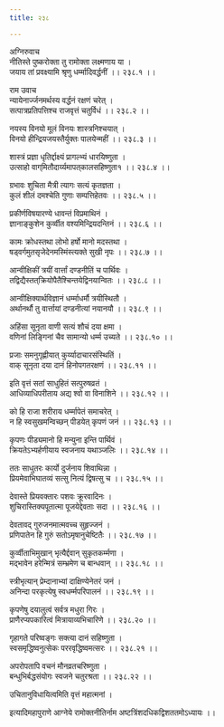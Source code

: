 ```yaml
---
title: २३८

---
```

अग्निरुवाच  
नीतिस्ते पुष्करोक्ता तु रामोक्ता लक्ष्मणाय या ।  
जयाय तां प्रवक्ष्यामि श्रृणु धर्म्मादिवर्द्धनीं ।। २३८.१ ।।  
  
राम उवाच  
न्यायेनार्ज्जनमर्थस्य वर्द्धनं रक्षणं चरेत् ।  
सत्पात्रप्रतिपत्तिश्च राजवृत्तं चतुर्विधं ।। २३८.२ ।।  
  
नयस्य विनयो मूलं विनयः शास्त्रनिश्चयात् ।  
विनयो हीन्द्रियजयस्तैर्युक्तः पालयेन्महीं ।। २३८.३ ।।  
  
शास्त्रं प्रज्ञा धृतिर्द्दाक्ष्यं प्रागल्भ्यं धारयिष्णुता ।  
उत्साहो वाग्‌मितौदार्य्यमापत्‌कालसहिष्णुता१ ।। २३८.४ ।।  
  
ग्रभावः शुचिता मैत्री त्यागः सत्यं कृतज्ञता ।  
कुलं शीलं दमश्चेति गुणाः सम्पत्तिहेतवः ।। २३८.५ ।।  
  
प्रकीर्णविषयारण्ये धावन्तं विप्रमाथिनं ।  
ज्ञानाङ्कुशेन कुर्व्वीत वश्यमिन्द्रियदन्तिनं ।। २३८.६ ।।  
  
कामः क्रोधस्तथा लोभो हर्षो मानो मदस्तथा ।  
षड्‌वर्गमुतसृजेदेनमस्मिंस्त्यक्ते सुखी नृपः ।। २३८.७ ।।  
  
आन्वीक्षिकीं त्रयीं वार्त्तां दण्डनीतिं च पार्थिवः ।  
तद्विद्यैस्तत्‌क्रियोपैतैश्चिन्तयेद्विनयान्वितः ।। २३८.८ ।।  
  
आन्वीक्षिक्यार्थविज्ञानं धर्म्माधर्मौ त्रयीस्थितौ ।  
अर्थानर्थौ तु वार्त्तायां दण्डनीत्यां नयानयौ ।। २३८.९ ।।  
  
अहिंसा सूनृता वाणी सत्यं शौचं दया क्षमा ।  
वणिनां लिङ्गिनां चैव सामान्यो धर्म्म उच्यते ।। २३८.१० ।।  
  
प्रजाः समनुगृह्णीयात् कुर्य्यादाचारसंस्थितिं ।  
वाक्‌ सूनृता दया दानं हिनोपगतरक्षणं ।। २३८.११ ।।  
  
इति वृत्तं सतां साधुहितं सत्पुरुषव्रतं ।  
आधिव्याधिपरीताय अद्य श्वो वा विनाशिने ।। २३८.१२ ।।  
  
को हि राजा शरीराय धर्म्मापेतं समाचरेत् ।  
न हि स्वसुखमन्विच्छन् पीडयेत् कृपणं जनं ।। २३८.१३ ।।  
  
कृपणः पीड्यमानो हि मन्युना इन्ति पार्थिवं ।  
क्रियतेऽभ्यर्हणीयाय स्वजनाय यथाञ्जलिः ।। २३८.१४ ।।  
  
ततः साधुतरः कार्यो दुर्जनाय शिवाथिन्ना ।  
प्रियमेवाभिघातव्यं सत्सु नित्यं द्विषत्सु च ।। २३८.१५ ।।  
  
देवास्ते प्रियवक्तारः पशवः क्रूरवादिनः ।  
शुचिरास्तिक्यपूतात्मा पूजयेद्देवताः सदा ।। २३८.१६ ।।  
  
देवतावद् गुरुजनमात्मवच्च सुहृज्जनं ।  
प्रणिपातेन हि गुरुं सतोऽमृषानुचेष्टितैः ।। २३८.१७ ।।  
  
कुर्व्वीताभिमुखान् भृत्यैर्द्दवान् सुकृतकर्म्मणा ।  
मद्‌भावेन हरेन्मित्रं सम्भ्रमेण च बान्धवान् ।। २३८.१८ ।।  
  
स्त्रीभृत्यान् प्रेम्दानाभ्यां दाक्षिण्येनेतरं जनं ।  
अनिन्दा परकृत्येषु स्वधर्म्मपरिपालनं ।। २३८.१९ ।।  
  
कृपणेषु दयालुत्वं सर्वत्र मधुरा गिरः ।  
प्राणैरप्यपकारित्वं मित्रायाव्यभिचारिणे ।। २३८.२० ।।  
  
गृहागते परिष्वङ्गः सक्त्या दानं सहिष्णुता ।  
स्वसमृद्धिष्वनुत्सेकः पररवृद्धिष्वमत्सरः ।। २३८.२१ ।।  
  
अपरोपतापि वचनं मौनव्रतचरिष्णुता ।  
बन्धुभिर्बद्धसंयोगः स्वजने चतुरश्रता ।। २३८.२२ ।।  
  
उचितानुविधायित्वमिति वृत्तं महात्मनां ।  
  
इत्यादिमहापुराणे आग्नेये रामोक्तनीतिर्नाम अष्टत्रिंशदधिकद्विशततमोऽध्यायः ।।